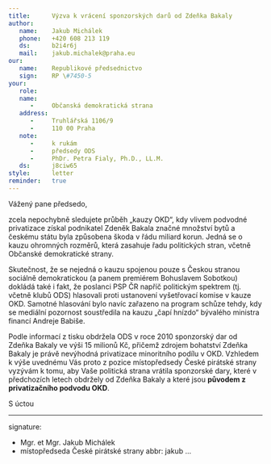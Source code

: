 ```yaml
---
title:      Výzva k vrácení sponzorských darů od Zdeňka Bakaly
author:
   name:    Jakub Michálek
   phone:   +420 608 213 119
   ds:      b2i4r6j
   mail:    jakub.michalek@praha.eu
our:
   name:    Republikové předsednictvo
   sign:    RP \#7450-5
your:
   role:    
   name:    
      -     Občanská demokratická strana
   address:
      -     Truhlářská 1106/9
      -     110 00 Praha
   note:
      -     k rukám
      -     předsedy ODS 
      -     PhDr. Petra Fialy, Ph.D., LL.M.
   ds:      j8ciw65
style:      letter
reminder:   true
---
```


Vážený pane předsedo,

zcela nepochybně sledujete průběh „kauzy OKD“, kdy vlivem podvodné privatizace získal podnikatel Zdeněk Bakala značné množství bytů a českému státu byla způsobena škoda v řádu miliard korun. Jedná se o kauzu ohromných rozměrů, která zasahuje řadu politických stran, včetně Občanské demokratické strany.

Skutečnost, že se nejedná o kauzu spojenou pouze s Českou stranou sociálně demokratickou (a panem premiérem Bohuslavem Sobotkou) dokládá také i fakt, že poslanci PSP ČR napříč politickým spektrem (tj. včetně klubů ODS) hlasovali proti ustanovení vyšetřovací komise v kauze OKD. Samotné hlasování bylo navíc zařazeno na program schůze tehdy, kdy se mediální pozornost soustředila na kauzu „čapí hnízdo“ bývalého ministra financí Andreje Babiše.

Podle informací z tisku obdržela ODS v roce 2010 sponzorský dar od Zdeňka Bakaly ve výši 15 milionů Kč, přičemž zdrojem bohatství Zdeňka Bakaly je právě nevýhodná privatizace minoritního podílu v OKD. Vzhledem k výše uvednému Vás proto z pozice místopředsedy České pirátské strany vyzývám k tomu, aby Vaše politická strana vrátila sponzorské dary, které v předchozích letech obdržely od Zdeňka Bakaly a které jsou **původem z privatizačního podvodu OKD**.

S úctou

---
signature: 
  - Mgr. et Mgr. Jakub Michálek
  - místopředseda České pirátské strany
abbr:       jakub
...
